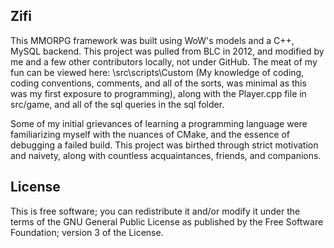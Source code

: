 Zifi
-------
This MMORPG framework was built using WoW's models and a C++, MySQL backend.
This project was pulled from BLC in 2012, and modified by me and a few other contributors
locally, not under GitHub.
The meat of my fun can be viewed here: \src\scripts\Custom (My knowledge of coding,
coding conventions, comments, and all of the sorts, was minimal as this was my
first exposure to programming), along with the Player.cpp file in src/game, 
and all of the sql queries in the sql folder.

Some of my initial grievances of learning a programming language were familiarizing myself with the nuances of CMake, and the essence of debugging a failed build.  This project was birthed through strict motivation and naivety, along with countless acquaintances, friends, and companions.  

License
-------
This is free software; you can redistribute it and/or modify it 
under the terms of the GNU General Public License as published by the 
Free Software Foundation; version 3 of the License.
